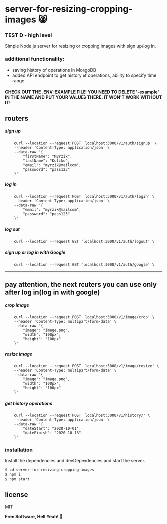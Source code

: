 # server-for-resizing-cropping-images :smile_cat:
### TEST D - high level

Simple Node.js server for resizing or cropping images with sign up/log in.

### additional functionality:
- saving history of operations in MongoDB
- added API endpoint to get history of operations, ability to specify time range

#### CHECK OUT THE .ENV-EXAMPLE FILE! YOU NEED TO DELETE  '-example' IN THE NAME AND PUT YOUR VALUES THERE. IT WON'T WORK WITHOUT IT!

## routers

##### sign up 
```
    curl --location --request POST 'localhost:3000/v1/auth/signup' \
    --header 'Content-Type: application/json' \
    --data-raw '{
        "firstName": "Myrzik",
        "lastName": "Kotiko",
        "email": "myrzik@mailcom",
        "password": "pass123"
    }'
```

##### log in
```
    curl --location --request POST 'localhost:3000/v1/auth/login' \
    --header 'Content-Type: application/json' \
    --data-raw '{
        "email": "myrzik@mailcom",
        "password": "pass123"
    }'
```

##### log out
```
    curl --location --request GET 'localhost:3000/v1/auth/logout' \
```

##### sign up or log in with Google
```
    curl --location --request GET 'localhost:3000/v1/auth/google' \
```
----
pay attention, the next routers you can use only after log in(log in with google)
----
##### crop image 
```
    curl --location --request POST 'localhost:3000/v1/image/crop' \
    --header 'Content-Type: multipart/form-data' \
    --data-raw '{
        "image": "image.png",
        "width": "100px",
        "height": "100px"
    }'
```

##### resize image 
```
    curl --location --request POST 'localhost:3000/v1/image/resize' \
    --header 'Content-Type: multipart/form-data' \
    --data-raw '{
        "image": "image.png",
        "width": "100px",
        "height": "100px"
    }'
```

##### get history operations
```
    curl --location --request POST 'localhost:3000/v1/history/' \
    --header 'Content-Type: application/json' \
    --data-raw '{
        "dateStart": "2020-10-01",
        "dateFinish": "2020-10-13"
    }'
```

### installation

Install the dependencies and devDependencies and start the server.

```sh
$ cd server-for-resizing-cropping-images
$ npm i
$ npm start
```

license
----

MIT


**Free Software, Hell Yeah!** :dog:
